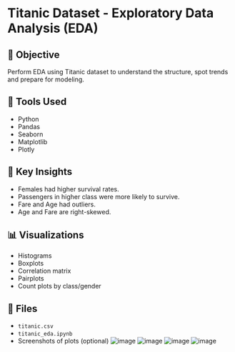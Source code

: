 # Titanic Dataset - Exploratory Data Analysis (EDA)

## 📌 Objective
Perform EDA using Titanic dataset to understand the structure, spot trends and prepare for modeling.

## 🔧 Tools Used
- Python
- Pandas
- Seaborn
- Matplotlib
- Plotly

## 🧪 Key Insights
- Females had higher survival rates.
- Passengers in higher class were more likely to survive.
- Fare and Age had outliers.
- Age and Fare are right-skewed.

## 📊 Visualizations
- Histograms
- Boxplots
- Correlation matrix
- Pairplots
- Count plots by class/gender

## 📂 Files
- `titanic.csv`
- `titanic_eda.ipynb`
- Screenshots of plots (optional)
![image](https://github.com/user-attachments/assets/96efdeff-ac3e-48eb-92a1-bf429e56400d)
![image](https://github.com/user-attachments/assets/feab441e-ccef-4b08-9462-0a70b8107912)
![image](https://github.com/user-attachments/assets/dc54a0c0-e0dc-4178-9610-11d7b059a014)
![image](https://github.com/user-attachments/assets/f801e254-38ef-4356-8109-aeffb30221ea)

